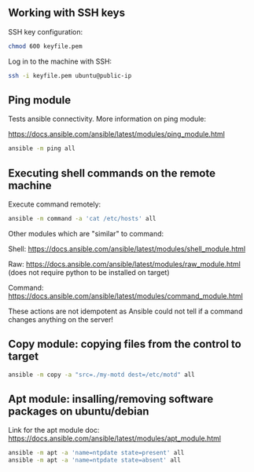 ## Working with SSH keys

SSH key configuration:

```bash
chmod 600 keyfile.pem
```

Log in to the machine with SSH:
```bash
ssh -i keyfile.pem ubuntu@public-ip
```

## Ping module

Tests ansible connectivity. More information on ping module:

https://docs.ansible.com/ansible/latest/modules/ping_module.html

```bash
ansible -m ping all
```

## Executing shell commands on the remote machine

Execute command remotely:

```bash
ansible -m command -a 'cat /etc/hosts' all
```

Other modules which are "similar" to command:

Shell: https://docs.ansible.com/ansible/latest/modules/shell_module.html

Raw: https://docs.ansible.com/ansible/latest/modules/raw_module.html (does not require python to be installed on target)

Command: https://docs.ansible.com/ansible/latest/modules/command_module.html

These actions are not idempotent as Ansible could not tell if a command changes anything on the server!

## Copy module: copying files from the control to target

```bash
ansible -m copy -a "src=./my-motd dest=/etc/motd" all
```

## Apt module: insalling/removing software packages on ubuntu/debian

Link for the apt module doc: https://docs.ansible.com/ansible/latest/modules/apt_module.html

```bash
ansible -m apt -a 'name=ntpdate state=present' all
ansible -m apt -a 'name=ntpdate state=absent' all
```
